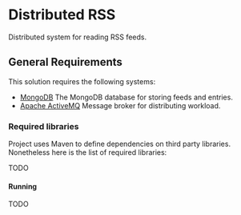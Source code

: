 # Distributed RSS
Distributed system for reading RSS feeds.

## General Requirements
This solution requires the following systems:

* [MongoDB](http://www.mongodb.org/)
 The MongoDB database for storing feeds and entries.
* [Apache ActiveMQ](http://activemq.apache.org/)
 Message broker for distributing workload.

### Required libraries
Project uses Maven to define dependencies on third party libraries. Nonetheless here is the list of required libraries:

TODO

#### Running

TODO

